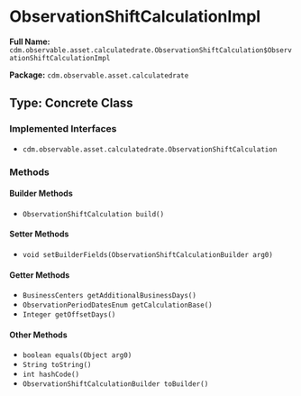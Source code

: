 # ObservationShiftCalculationImpl

**Full Name:** `cdm.observable.asset.calculatedrate.ObservationShiftCalculation$ObservationShiftCalculationImpl`

**Package:** `cdm.observable.asset.calculatedrate`

## Type: Concrete Class

### Implemented Interfaces

- `cdm.observable.asset.calculatedrate.ObservationShiftCalculation`

### Methods

#### Builder Methods

- `ObservationShiftCalculation build()`

#### Setter Methods

- `void setBuilderFields(ObservationShiftCalculationBuilder arg0)`

#### Getter Methods

- `BusinessCenters getAdditionalBusinessDays()`
- `ObservationPeriodDatesEnum getCalculationBase()`
- `Integer getOffsetDays()`

#### Other Methods

- `boolean equals(Object arg0)`
- `String toString()`
- `int hashCode()`
- `ObservationShiftCalculationBuilder toBuilder()`

